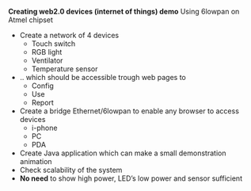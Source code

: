 **Creating web2.0 devices (internet of things) demo** Using 6lowpan on Atmel chipset
  * Create a network of 4 devices
    * Touch switch
    * RGB light
    * Ventilator
    * Temperature sensor
  * .. which should be accessible trough web pages to
    * Config
    * Use
    * Report
  * Create a bridge Ethernet/6lowpan to enable any browser to access devices
    * i-phone
    * PC
    * PDA
  * Create Java application which can make a small demonstration animation
  * Check scalability of the system
  * **No need** to show high power, LED’s low power and sensor sufficient